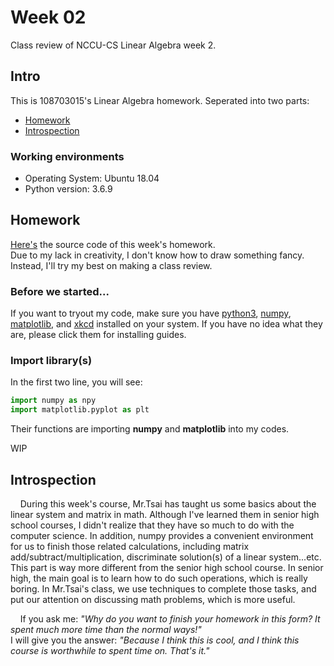 # Week 02

Class review of NCCU-CS Linear Algebra week 2.

## Intro

This is 108703015's Linear Algebra homework. Seperated into two parts:

 - [Homework](https://github.com/dark9ive/Linear_Algebra-HW/tree/master/week02#homework)
 - [Introspection](https://github.com/dark9ive/Linear_Algebra-HW/tree/master/week02#introspection)

### Working environments

 - Operating System: Ubuntu 18.04
 - Python version: 3.6.9

## Homework

[Here's](https://github.com/dark9ive/Linear_Algebra-HW/blob/master/week01/homework02.py) the source code of this week's homework.  
Due to my lack in creativity, I don't know how to draw something fancy. Instead, I'll try my best on making a class review.

### Before we started...

If you want to tryout my code, make sure you have [python3](https://wiki.python.org/moin/BeginnersGuide/Download), [numpy](https://www.scipy.org/install.html), [matplotlib](https://matplotlib.org/users/installing.html), and [xkcd](https://xkcd.com/1654/) installed on your system. If you have no idea what they are, please click them for installing guides.

### Import library(s)

In the first two line, you will see:

```python
import numpy as npy
import matplotlib.pyplot as plt
```

Their functions are importing **numpy** and **matplotlib** into my codes.  
  
WIP  
  

## Introspection

&nbsp;&nbsp;&nbsp;&nbsp;During this week's course, Mr.Tsai has taught us some basics about the linear system and matrix in math. Although I've learned them in senior high school courses, I didn't realize that they have so much to do with the computer science. In addition, numpy provides a convenient environment for us to finish those related calculations, including matrix add/subtract/multiplication, discriminate solution(s) of a linear system...etc. This part is way more different from the senior high school course. In senior high, the main goal is to learn how to do such operations, which is really boring. In Mr.Tsai's class, we use techniques to complete those tasks, and put our attention on discussing math problems, which is more useful.  
  
&nbsp;&nbsp;&nbsp;&nbsp;If you ask me: *"Why do you want to finish your homework in this form? It spent much more time than the normal ways!"*  
I will give you the answer: *"Because I think this is cool, and I think this course is worthwhile to spent time on. That's it."*

